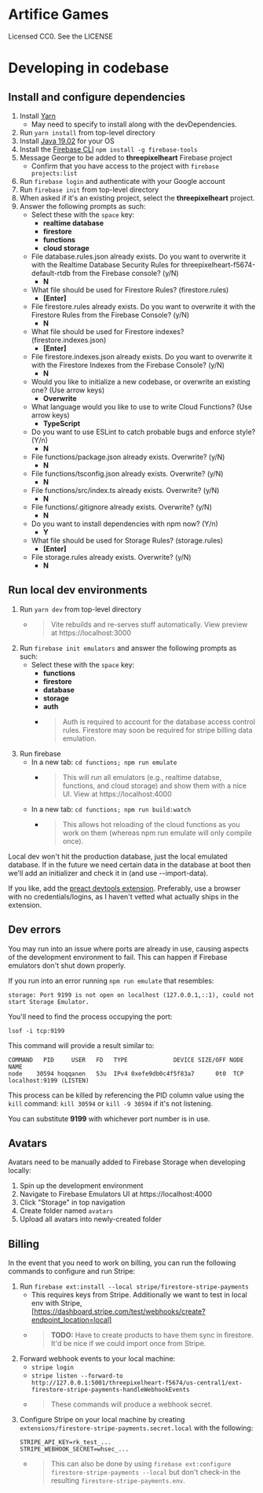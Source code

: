 # Artifice Games

Licensed CC0. See the LICENSE

# Developing in codebase

## Install and configure dependencies 
1. Install [Yarn](https://yarnpkg.com/)
   - May need to specify to install along with the devDependencies.
2. Run `yarn install` from top-level directory
3. Install [Java 19.02](https://www.oracle.com/java/technologies/javase/jdk19-archive-downloads.html) for your OS
4. Install the [Firebase CLI](https://firebase.google.com/docs/cli) `npm install -g firebase-tools`
5. Message George to be added to **threepixelheart** Firebase project
   - Confirm that you have access to the project with `firebase projects:list`
6. Run `firebase login` and authenticate with your Google account
7. Run `firebase init` from top-level directory
8. When asked if it's an existing project, select the **threepixelheart** project.
9. Answer the following prompts as such:
   - Select these with the `space` key:
     - **realtime database**
     - **firestore**
     - **functions**
     - **cloud storage**
   - File database.rules.json already exists. Do you want to overwrite it with the Realtime Database Security Rules for threepixelheart-f5674-default-rtdb from the Firebase console? (y/N) 
     - **N**
   - What file should be used for Firestore Rules? (firestore.rules) 
     - **[Enter]**
   - File firestore.rules already exists. Do you want to overwrite it with the Firestore Rules from the Firebase Console? (y/N) 
     - **N**
   - What file should be used for Firestore indexes? (firestore.indexes.json) 
     - **[Enter]**
   - File firestore.indexes.json already exists. Do you want to overwrite it with the Firestore Indexes from the Firebase Console? (y/N)
     - **N**
   - Would you like to initialize a new codebase, or overwrite an existing one? (Use arrow keys)
     - **Overwrite**
   - What language would you like to use to write Cloud Functions? (Use arrow keys)
     - **TypeScript**
   - Do you want to use ESLint to catch probable bugs and enforce style? (Y/n) 
     - **N**
   - File functions/package.json already exists. Overwrite? (y/N) 
     - **N**
   - File functions/tsconfig.json already exists. Overwrite? (y/N) 
     - **N**
   - File functions/src/index.ts already exists. Overwrite? (y/N) 
     - **N**
   - File functions/.gitignore already exists. Overwrite? (y/N) 
     - **N**
   - Do you want to install dependencies with npm now? (Y/n) 
     - **Y**
   - What file should be used for Storage Rules? (storage.rules) 
     - **[Enter]**
   - File storage.rules already exists. Overwrite? (y/N) 
     - **N**

## Run local dev environments
1. Run `yarn dev` from top-level directory
   - > Vite rebuilds and re-serves stuff automatically. View preview at https://localhost:3000
2. Run `firebase init emulators` and answer the following prompts as such:
   - Select these with the `space` key:
     - **functions**
     - **firestore**
     - **database**
     - **storage**
     - **auth**
     - > Auth is required to account for the database access control rules. Firestore may soon be required for stripe billing data emulation.
3. Run firebase
   -  In a new tab: `cd functions; npm run emulate`
      -  > This will run all emulators (e.g., realtime databse, functions, and cloud storage) and show them with a nice UI. View at https://localhost:4000
   -  In a new tab: `cd functions; npm run build:watch`
      - > This allows hot reloading of the cloud functions as you work on them (whereas npm run emulate will only compile once).

Local dev won't hit the production database, just the local emulated database. If in the future we need certain data in the database at boot then we'll add an initializer and check it in (and use --import-data).

If you like, add the [preact devtools extension](https://preactjs.github.io/preact-devtools/). Preferably, use a browser with no credentials/logins, as I haven't vetted what actually ships in the extension.

## Dev errors
You may run into an issue where ports are already in use, causing aspects of the development environment to fail. This can happen if Firebase emulators don't shut down properly.

If you run into an error running `npm run emulate` that resembles:

```
storage: Port 9199 is not open on localhost (127.0.0.1,::1), could not start Storage Emulator.
```

You'll need to find the process occupying the port:

```
lsof -i tcp:9199
```

This command will provide a result similar to:

```
COMMAND   PID     USER   FD   TYPE             DEVICE SIZE/OFF NODE NAME
node    30594 hoqqanen   53u  IPv4 0xefe9db0c4f5f83a7      0t0  TCP localhost:9199 (LISTEN)
```

This process can be killed by referencing the PID column value using the `kill` command: `kill 30594` or `kill -9 30594` if it's not listening.

You can substitute **9199** with whichever port number is in use.

## Avatars

Avatars need to be manually added to Firebase Storage when developing locally:

1. Spin up the development environment
2. Navigate to Firebase Emulators UI at https://localhost:4000
3. Click "Storage" in top navigation
4. Create folder named `avatars`
5. Upload all avatars into newly-created folder

## Billing
In the event that you need to work on billing, you can run the following commands to configure and run Stripe: 

1. Run `firebase ext:install --local stripe/firestore-stripe-payments`
   - This requires keys from Stripe. Additionally we want to test in local env with Stripe, [https://dashboard.stripe.com/test/webhooks/create?endpoint_location=local]
   - > **TODO:** Have to create products to have them sync in firestore. It'd be nice if we could import once from Stripe.
2. Forward webhook events to your local machine:
   -  `stripe login`
   -  `stripe listen --forward-to http://127.0.0.1:5001/threepixelheart-f5674/us-central1/ext-firestore-stripe-payments-handleWebhookEvents`
   -  > These commands will produce a webhook secret.
3. Configure Stripe on your local machine by creating `extensions/firestore-stripe-payments.secret.local` with the following:
    ```
    STRIPE_API_KEY=rk_test_...
    STRIPE_WEBHOOK_SECRET=whsec_...
    ```
   - > This can also be done by using `firebase ext:configure firestore-stripe-payments --local` but don't check-in the resulting `firestore-stripe-payments.env`.